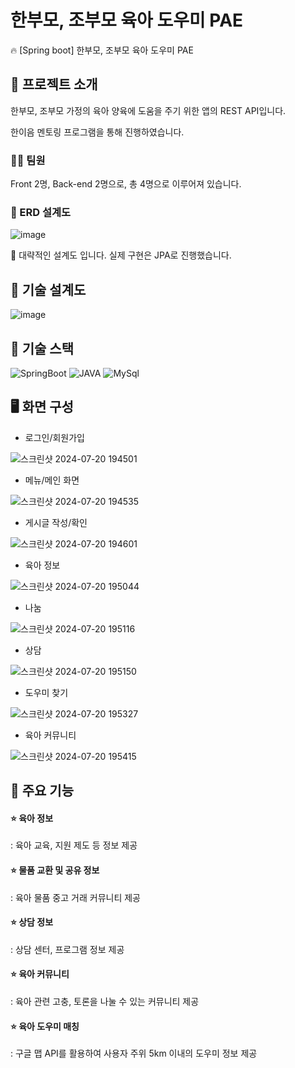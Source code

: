 # 한부모, 조부모 육아 도우미 PAE
:fire: [Spring boot] 한부모, 조부모 육아 도우미 PAE

## 📄 프로젝트 소개

한부모, 조부모 가정의 육아 양육에 도움을 주기 위한 앱의 REST API입니다.

한이음 멘토링 프로그램을 통해 진행하였습니다.

### 👩‍💻 팀원

Front 2명, Back-end 2명으로, 총 4명으로 이루어져 있습니다.

### 📑 ERD 설계도

![image](https://github.com/user-attachments/assets/788400d5-cc8b-45a4-a0c0-04abb93de92f)

📢 대략적인 설계도 입니다. 실제 구현은 JPA로 진행했습니다.


## 📃 기술 설계도

![image](https://github.com/user-attachments/assets/03bd9c6b-bf81-4dca-ad7c-47236ee607cc)

## 🚀 기술 스택

![SpringBoot](https://img.shields.io/badge/Spring%20Boot-6DB33F?style=for-the-badge&logo=Spring%20Boot&logoColor=black)
![JAVA](https://img.shields.io/badge/Java-007396?style=for-the-badge&logo=OpenJDK&logoColor=white")
![MySql](https://img.shields.io/badge/mysql-4479A1.svg?&style=for-the-badge&logo=mysql&logoColor=white)

## 🖥️ 화면 구성

- 로그인/회원가입

![스크린샷 2024-07-20 194501](https://github.com/user-attachments/assets/5c1527bb-c6e2-4158-beb6-993d1d7045a3)

- 메뉴/메인 화면

![스크린샷 2024-07-20 194535](https://github.com/user-attachments/assets/22d4f99a-8855-454f-952e-9187a2b93a7b)

- 게시글 작성/확인

![스크린샷 2024-07-20 194601](https://github.com/user-attachments/assets/1c91eddd-8cbc-4273-a737-674facaaac4c)

- 육아 정보

![스크린샷 2024-07-20 195044](https://github.com/user-attachments/assets/ab435786-e65c-43a0-90d1-32475254ac67)

- 나눔

![스크린샷 2024-07-20 195116](https://github.com/user-attachments/assets/dad4868c-7422-4e91-8d70-42f87e3b3409)

- 상담

![스크린샷 2024-07-20 195150](https://github.com/user-attachments/assets/221ba6d6-7c71-40c1-bebd-06047ebba5b1)

- 도우미 찾기

![스크린샷 2024-07-20 195327](https://github.com/user-attachments/assets/e46d5151-2624-4394-9b52-6e11f38cb5cc)

- 육아 커뮤니티

![스크린샷 2024-07-20 195415](https://github.com/user-attachments/assets/bca06640-4666-4c61-8424-0b753c4f0b1f)


## 🔗 주요 기능

#### ⭐ 육아 정보 
: 육아 교육, 지원 제도 등 정보 제공

#### ⭐ 물품 교환 및 공유 정보
: 육아 물품 중고 거래 커뮤니티 제공

#### ⭐ 상담 정보
: 상담 센터, 프로그램 정보 제공

#### ⭐ 육아 커뮤니티
: 육아 관련 고충, 토론을 나눌 수 있는 커뮤니티 제공

#### ⭐ 육아 도우미 매칭
: 구글 맵 API를 활용하여 사용자 주위 5km 이내의 도우미 정보 제공
